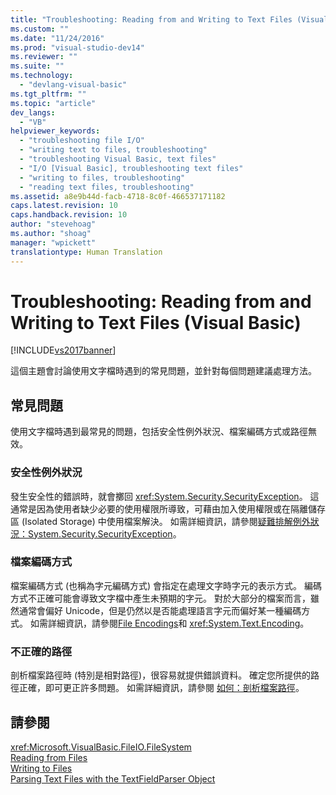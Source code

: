 ```yaml
---
title: "Troubleshooting: Reading from and Writing to Text Files (Visual Basic) | Microsoft Docs"
ms.custom: ""
ms.date: "11/24/2016"
ms.prod: "visual-studio-dev14"
ms.reviewer: ""
ms.suite: ""
ms.technology: 
  - "devlang-visual-basic"
ms.tgt_pltfrm: ""
ms.topic: "article"
dev_langs: 
  - "VB"
helpviewer_keywords: 
  - "troubleshooting file I/O"
  - "writing text to files, troubleshooting"
  - "troubleshooting Visual Basic, text files"
  - "I/O [Visual Basic], troubleshooting text files"
  - "writing to files, troubleshooting"
  - "reading text files, troubleshooting"
ms.assetid: a8e9b44d-facb-4718-8c0f-466537171182
caps.latest.revision: 10
caps.handback.revision: 10
author: "stevehoag"
ms.author: "shoag"
manager: "wpickett"
translationtype: Human Translation
---
```

# Troubleshooting: Reading from and Writing to Text Files (Visual Basic)
[!INCLUDE[vs2017banner](../../../../csharp/includes/vs2017banner.md)]

這個主題會討論使用文字檔時遇到的常見問題，並針對每個問題建議處理方法。  
  
## 常見問題  
 使用文字檔時遇到最常見的問題，包括安全性例外狀況、檔案編碼方式或路徑無效。  
  
### 安全性例外狀況  
 發生安全性的錯誤時，就會擲回 <xref:System.Security.SecurityException>。  這通常是因為使用者缺少必要的使用權限所導致，可藉由加入使用權限或在隔離儲存區 \(Isolated Storage\) 中使用檔案解決。  如需詳細資訊，請參閱[疑難排解例外狀況：System.Security.SecurityException](../Topic/Troubleshooting%20Exceptions:%20System.Security.SecurityException.md)。  
  
### 檔案編碼方式  
 檔案編碼方式 \(也稱為字元編碼方式\) 會指定在處理文字時字元的表示方式。  編碼方式不正確可能會導致文字檔中產生未預期的字元。  對於大部分的檔案而言，雖然通常會偏好 Unicode，但是仍然以是否能處理語言字元而偏好某一種編碼方式。  如需詳細資訊，請參閱[File Encodings](../../../../visual-basic/developing-apps/programming/drives-directories-files/file-encodings.md)和 <xref:System.Text.Encoding>。  
  
### 不正確的路徑  
 剖析檔案路徑時 \(特別是相對路徑\)，很容易就提供錯誤資料。  確定您所提供的路徑正確，即可更正許多問題。  如需詳細資訊，請參閱 [如何：剖析檔案路徑](../../../../visual-basic/developing-apps/programming/drives-directories-files/how-to-parse-file-paths.md)。  
  
## 請參閱  
 <xref:Microsoft.VisualBasic.FileIO.FileSystem>   
 [Reading from Files](../../../../visual-basic/developing-apps/programming/drives-directories-files/reading-from-files.md)   
 [Writing to Files](../../../../visual-basic/developing-apps/programming/drives-directories-files/writing-to-files.md)   
 [Parsing Text Files with the TextFieldParser Object](../../../../visual-basic/developing-apps/programming/drives-directories-files/parsing-text-files-with-the-textfieldparser-object.md)